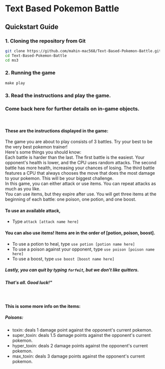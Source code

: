 # Text Based Pokemon Battle

## Quickstart Guide
### 1. Cloning the repository from Git
```bash
git clone https://github.com/mahin-mac568/Text-Based-Pokemon-Battle.git
cd Text-Based-Pokemon-Battle
cd ms3
```
### 2. Running the game 
```
make play
```
### 3. Read the instructions and play the game. 
### Come back here for further details on in-game objects. 
<p><br></p>

#### These are the instructions displayed in the game: 
    
<p>The game you are about to play consists of 3 battles. Try your best to be the very best pokemon trainer!<br>
   Here's some things you should know: <br>
   Each battle is harder than the last. The first battle is the easiest. Your opponent's health is lower, and the CPU uses random attacks. The second 
   battle has more health, increasing your chances of losing. The third battle features a CPU that always chooses the move that does the most damage to 
   your pokemon. This will be your biggest challenge. <br>
   In this game, you can either attack or use items. You can repeat attacks as much as you like. <br> 
   You can use items, but they expire after use. You will get three items at the beginning of each battle: one poison, one potion, and one boost.</p>

#### To use an available attack, 
- Type ```attack [attack name here]```

#### You can also use items! Items are in the order of [potion, poison, boost].
- To use a potion to heal, type ```use potion [potion name here]```
- To use a poison against your opponent, type ```use poison [poison name here]```
- To use a boost, type ```use boost [boost name here]```

##### Lastly, you can quit by typing ```forfeit```, but we don't like quitters.

##### That's all. Good luck!"
<p><br></p>

#### This is some more info on the items: 
##### Poisons:
- toxin: deals 1 damage point against the opponent's current pokemon. 
- super_toxin: deals 1.5 damage points against the opponent's current pokemon.
- hyper_toxin: deals 2 damage points against the opponent's current pokemon.
- max_toxin: deals 3 damage points against the opponent's current pokemon.
